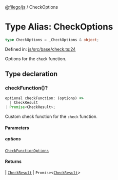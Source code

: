 [@filego/js](../README.md) / CheckOptions

# Type Alias: CheckOptions

```ts
type CheckOptions = _CheckOptions & object;
```

Defined in: [js/src/base/check.ts:24](https://github.com/alpheusday/filego.js/blob/1095b0b506cd20e40c6b51a386af0e8a45d893fb/packages/js/src/base/check.ts#L24)

Options for the `check` function.

## Type declaration

### checkFunction()?

```ts
optional checkFunction: (options) => 
  | CheckResult
| Promise<CheckResult>;
```

Custom check function for the `check` function.

#### Parameters

##### options

[`CheckFunctionOptions`](CheckFunctionOptions.md)

#### Returns

  \| [`CheckResult`](CheckResult.md)
  \| `Promise`\<[`CheckResult`](CheckResult.md)\>
